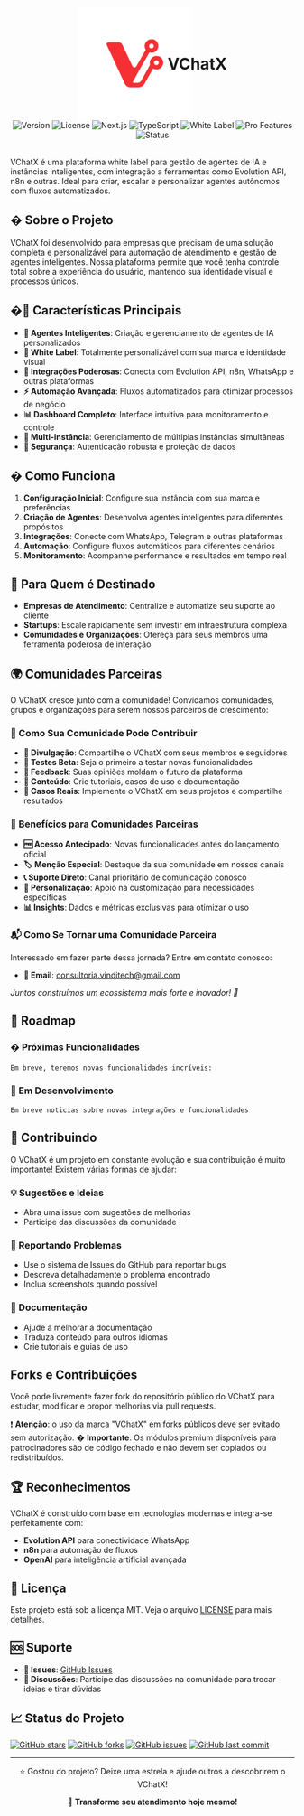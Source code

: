 





<div align="center">
  <img src="vinditech_logo.png" alt="VLogo" width="200" style="vertical-align: middle;"/>
  <h1 style="display: inline; margin-left: -45px; vertical-align: middle;">VChatX</h1>
</div>

<div align="center">
  <img src="https://img.shields.io/badge/Version-1.0.0-blue.svg" alt="Version"/>
  <img src="https://img.shields.io/badge/License-MIT-green.svg" alt="License"/>
  <img src="https://img.shields.io/badge/Next.js-15-black.svg" alt="Next.js"/>
  <img src="https://img.shields.io/badge/TypeScript-5.0-3178c6.svg" alt="TypeScript"/>
  <img src="https://img.shields.io/badge/White%20Label-Ready-purple.svg" alt="White Label"/>
  <img src="https://img.shields.io/badge/Pro%20Features-In%20Development-orange.svg" alt="Pro Features"/>
  <img src="https://img.shields.io/badge/Status-Active-success.svg" alt="Status"/>
</div>

<br/>

VChatX é uma plataforma white label para gestão de agentes de IA e instâncias inteligentes, com integração a ferramentas como Evolution API, n8n e outras. Ideal para criar, escalar e personalizar agentes autônomos com fluxos automatizados.

## �️ Sobre o Projeto

VChatX foi desenvolvido para empresas que precisam de uma solução completa e personalizável para automação de atendimento e gestão de agentes inteligentes. Nossa plataforma permite que você tenha controle total sobre a experiência do usuário, mantendo sua identidade visual e processos únicos.

## �🚀 Características Principais

- **🤖 Agentes Inteligentes**: Criação e gerenciamento de agentes de IA personalizados
- **📱 White Label**: Totalmente personalizável com sua marca e identidade visual
- **🔗 Integrações Poderosas**: Conecta com Evolution API, n8n, WhatsApp e outras plataformas
- **⚡ Automação Avançada**: Fluxos automatizados para otimizar processos de negócio
- **📊 Dashboard Completo**: Interface intuitiva para monitoramento e controle
- **🎯 Multi-instância**: Gerenciamento de múltiplas instâncias simultâneas
- **🔐 Segurança**: Autenticação robusta e proteção de dados

## � Como Funciona

1. **Configuração Inicial**: Configure sua instância com sua marca e preferências
2. **Criação de Agentes**: Desenvolva agentes inteligentes para diferentes propósitos
3. **Integrações**: Conecte com WhatsApp, Telegram e outras plataformas
4. **Automação**: Configure fluxos automáticos para diferentes cenários
5. **Monitoramento**: Acompanhe performance e resultados em tempo real


## 🎯 Para Quem é Destinado

- **Empresas de Atendimento**: Centralize e automatize seu suporte ao cliente
- **Startups**: Escale rapidamente sem investir em infraestrutura complexa
- **Comunidades e Organizações**: Ofereça para seus membros uma ferramenta poderosa de interação

## 🌍 Comunidades Parceiras

O VChatX cresce junto com a comunidade! Convidamos comunidades, grupos e organizações para serem nossos parceiros de crescimento:

### 🤝 Como Sua Comunidade Pode Contribuir

- **📢 Divulgação**: Compartilhe o VChatX com seus membros e seguidores
- **🧪 Testes Beta**: Seja o primeiro a testar novas funcionalidades
- **💬 Feedback**: Suas opiniões moldam o futuro da plataforma
- **📝 Conteúdo**: Crie tutoriais, casos de uso e documentação
- **🎯 Casos Reais**: Implemente o VChatX em seus projetos e compartilhe resultados

### 🎁 Benefícios para Comunidades Parceiras

- **🆓 Acesso Antecipado**: Novas funcionalidades antes do lançamento oficial
- **🏷️ Menção Especial**: Destaque da sua comunidade em nossos canais
- **📞 Suporte Direto**: Canal prioritário de comunicação conosco
- **🎨 Personalização**: Apoio na customização para necessidades específicas
- **📊 Insights**: Dados e métricas exclusivas para otimizar o uso

### 📬 Como Se Tornar uma Comunidade Parceira

Interessado em fazer parte dessa jornada? Entre em contato conosco:
- **📧 Email**: consultoria.vinditech@gmail.com

*Juntos construímos um ecossistema mais forte e inovador! 🚀*

## 🌟 Roadmap

### � Próximas Funcionalidades
    Em breve, teremos novas funcionalidades incríveis:


### 🔄 Em Desenvolvimento
    Em breve noticias sobre novas integrações e funcionalidades

## 🤝 Contribuindo

O VChatX é um projeto em constante evolução e sua contribuição é muito importante! Existem várias formas de ajudar:

### 💡 Sugestões e Ideias
- Abra uma issue com sugestões de melhorias
- Participe das discussões da comunidade

### 🐛 Reportando Problemas
- Use o sistema de Issues do GitHub para reportar bugs
- Descreva detalhadamente o problema encontrado
- Inclua screenshots quando possível

### 📝 Documentação
- Ajude a melhorar a documentação
- Traduza conteúdo para outros idiomas
- Crie tutoriais e guias de uso

## Forks e Contribuições

Você pode livremente fazer fork do repositório público do VChatX para estudar, modificar e propor melhorias via pull requests.

❗ **Atenção**: o uso da marca "VChatX" em forks públicos deve ser evitado sem autorização.
� **Importante**: Os módulos premium disponíveis para patrocinadores são de código fechado e não devem ser copiados ou redistribuídos.

## 🏆 Reconhecimentos

VChatX é construído com base em tecnologias modernas e integra-se perfeitamente com:
- **Evolution API** para conectividade WhatsApp
- **n8n** para automação de fluxos
- **OpenAI** para inteligência artificial avançada

## 📝 Licença

Este projeto está sob a licença MIT. Veja o arquivo [LICENSE](LICENSE) para mais detalhes.

## 🆘 Suporte

- **🐛 Issues**: [GitHub Issues](https://github.com/Vinditech/VChatX/issues)
- **💬 Discussões**: Participe das discussões na comunidade para trocar ideias e tirar dúvidas

## 📈 Status do Projeto

[![GitHub stars](https://img.shields.io/github/stars/vinditech/vchatx?style=social)](https://github.com/vinditech/vchatx)
[![GitHub forks](https://img.shields.io/github/forks/vinditech/vchatx?style=social)](https://github.com/vinditech/vchatx)
[![GitHub issues](https://img.shields.io/github/issues/vinditech/vchatx)](https://github.com/vinditech/vchatx/issues)
[![GitHub last commit](https://img.shields.io/github/last-commit/vinditech/vchatx)](https://github.com/vinditech/vchatx)

---

<div align="center">
  <p>⭐ Gostou do projeto? Deixe uma estrela e ajude outros a descobrirem o VChatX!</p>
  <p>🚀 <strong>Transforme seu atendimento hoje mesmo!</strong></p>
</div>




